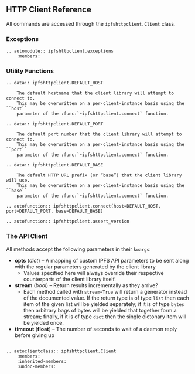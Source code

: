 HTTP Client Reference
--------------------

All commands are accessed through the ``ipfshttpclient.Client`` class.

### Exceptions

```eval_rst
.. automodule:: ipfshttpclient.exceptions
    :members:
```


### Utility Functions

```eval_rst
.. data:: ipfshttpclient.DEFAULT_HOST

    The default hostname that the client library will attempt to connect to.
    This may be overwritten on a per-client-instance basis using the ``host``
    parameter of the :func:`~ipfshttpclient.connect` function.

.. data:: ipfshttpclient.DEFAULT_PORT

    The default port number that the client library will attempt to connect to.
    This may be overwritten on a per-client-instance basis using the ``port``
    parameter of the :func:`~ipfshttpclient.connect` function.

.. data:: ipfshttpclient.DEFAULT_BASE

    The default HTTP URL prefix (or “base”) that the client library will use.
    This may be overwritten on a per-client-instance basis using the ``base``
    parameter of the :func:`~ipfshttpclient.connect` function.

.. autofunction:: ipfshttpclient.connect(host=DEFAULT_HOST, port=DEFAULT_PORT, base=DEFAULT_BASE)

.. autofunction:: ipfshttpclient.assert_version

```

### The API Client

All methods accept the following parameters in their `kwargs`:

 * **opts** (*dict*) – A mapping of custom IPFS API parameters to be sent along
                       with the regular parameters generated by the client
                       library
    * Values specified here will always override their respective counterparts
      of the client library itself.
 * **stream** (*bool*) – Return results incrementally as they arrive?
    * Each method called with `stream=True` will return a generator instead
      of the documented value. If the return type is of type `list` then each
      item of the given list will be yielded separately; if it is of type
      `bytes` then arbitrary bags of bytes will be yielded that together form
      a stream; finally, if it is of type `dict` then the single dictonary item
      will be yielded once.
 * **timeout** (**float**) – The number of seconds to wait of a daemon reply
                             before giving up

```eval_rst

.. autoclientclass:: ipfshttpclient.Client
	:members:
	:inherited-members:
	:undoc-members:
```
